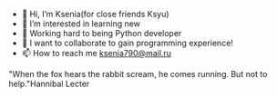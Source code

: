 - 👋 Hi, I’m Ksenia(for close friends Ksyu)
- 👀 I’m interested in learning new
- 🌱 Working hard to being Python developer
- 💞️ I want to collaborate to gain programming experience!
- 📫 How to reach me ksenia790@mail.ru

"When the fox hears the rabbit scream, he comes running. But not to help."Hannibal Lecter
<!---
ksenia790/ksenia790 is a ✨ special ✨ repository because its `README.md` (this file) appears on your GitHub profile.
You can click the Preview link to take a look at your changes.
--->
